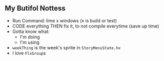 ## My Butifol Nottess
- Run Command: lime x windows (x is build or test)
- CODE everything THEN fix it, to not compile everytime (save up time)
- Gotta know what:
    - I'm doing
    - I'm using
- `weekThing` is the week's sprite in `StoryMenuState.hx`
- I love `FlxGroup`s
